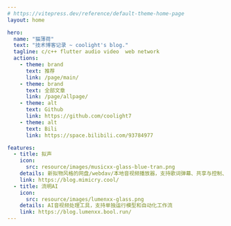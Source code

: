 ```yaml
---
# https://vitepress.dev/reference/default-theme-home-page
layout: home

hero:
  name: "猫薄荷"
  text: "技术博客记录 ~ coolight's blog."
  tagline: c/c++ flutter audio video  web network
  actions:
    - theme: brand
      text: 推荐
      link: /page/main/
    - theme: brand
      text: 全部文章
      link: /page/allpage/
    - theme: alt
      text: Github
      link: https://github.com/coolight7
    - theme: alt
      text: Bili
      link: https://space.bilibili.com/93784977

features:
  - title: 拟声
    icon: 
      src: resource/images/musicxx-glass-blue-tran.png
    details: 新拟物风格的网盘/webdav/本地音视频播放器，支持歌词弹幕、共享与控制、音源转换等创新功能
    link: https://blog.mimicry.cool/
  - title: 流明AI
    icon: 
      src: resource/images/lumenxx-glass.png
    details: AI音视频处理工具，支持单独运行模型和自动化工作流
    link: https://blog.lumenxx.bool.run/
---
```


